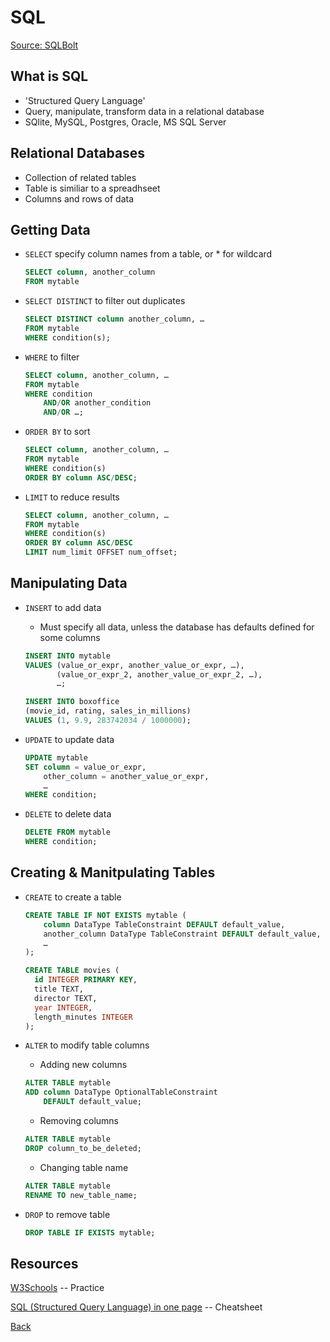 # SQL

[Source: SQLBolt](https://sqlbolt.com/)

## What is SQL

- 'Structured Query Language'
- Query, manipulate, transform data in a relational database
- SQlite, MySQL, Postgres, Oracle, MS SQL Server

## Relational Databases

- Collection of related tables
- Table is similiar to a spreadhseet
- Columns and rows of data

## Getting Data

- `SELECT` specify column names from a table, or * for wildcard

  ```sql
  SELECT column, another_column
  FROM mytable
  ```

- `SELECT DISTINCT` to filter out duplicates

  ```sql
  SELECT DISTINCT column another_column, …
  FROM mytable
  WHERE condition(s);
  ```

- `WHERE` to filter

  ```sql
  SELECT column, another_column, …
  FROM mytable
  WHERE condition
      AND/OR another_condition
      AND/OR …;
  ```

- `ORDER BY` to sort

  ```sql
  SELECT column, another_column, …
  FROM mytable
  WHERE condition(s)
  ORDER BY column ASC/DESC;
  ```

- `LIMIT` to reduce results

  ```sql
  SELECT column, another_column, …
  FROM mytable
  WHERE condition(s)
  ORDER BY column ASC/DESC
  LIMIT num_limit OFFSET num_offset;
  ```

## Manipulating Data

- `INSERT` to add data
  - Must specify all data, unless the database has defaults defined for some columns

  ```sql
  INSERT INTO mytable
  VALUES (value_or_expr, another_value_or_expr, …),
         (value_or_expr_2, another_value_or_expr_2, …),
         …;

  INSERT INTO boxoffice
  (movie_id, rating, sales_in_millions)
  VALUES (1, 9.9, 283742034 / 1000000);
  ```

- `UPDATE` to update data

  ```sql
  UPDATE mytable
  SET column = value_or_expr,
      other_column = another_value_or_expr,
      …
  WHERE condition;
  ```

- `DELETE` to delete data

  ```sql
  DELETE FROM mytable
  WHERE condition;
  ```

## Creating & Manitpulating Tables

- `CREATE` to create a table

  ```sql
  CREATE TABLE IF NOT EXISTS mytable (
      column DataType TableConstraint DEFAULT default_value,
      another_column DataType TableConstraint DEFAULT default_value,
      …
  );

  CREATE TABLE movies (
    id INTEGER PRIMARY KEY,
    title TEXT,
    director TEXT,
    year INTEGER,
    length_minutes INTEGER
  );
  ```

- `ALTER` to modify table columns
  - Adding new columns
  
  ```sql
  ALTER TABLE mytable
  ADD column DataType OptionalTableConstraint
      DEFAULT default_value;
  ```
  
  - Removing columns

  ```sql
  ALTER TABLE mytable
  DROP column_to_be_deleted;
  ```

  - Changing table name

  ```sql
  ALTER TABLE mytable
  RENAME TO new_table_name;
  ```

- `DROP` to remove table

  ```sql
  DROP TABLE IF EXISTS mytable;
  ```

## Resources

[W3Schools](https://www.w3schools.com/sql/trysql.asp?filename=trysql_select_all) -- Practice

[SQL (Structured Query Language) in one page](http://www.cheat-sheets.org/sites/sql.su/) -- Cheatsheet

[Back](README.md)
